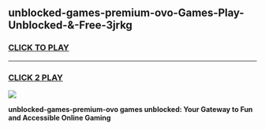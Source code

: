 
## unblocked-games-premium-ovo-Games-Play-Unblocked-&-Free-3jrkg
<h3>
<a href="https://premium76.site?title=unblocked-games-premium-ovo&ref=24A">CLICK TO PLAY</a></h3>
<hr>

<h3>
<a href="https://premium76.site?title=unblocked-games-premium-ovo&ref=24A">CLICK 2 PLAY</a>
  
</h3>

<a href="https://premium76.site?title=unblocked-games-premium-ovo&ref=24A"><img src="https://clearcache.store/games.png"></a>


**unblocked-games-premium-ovo games unblocked: Your Gateway to Fun and Accessible Online Gaming**
